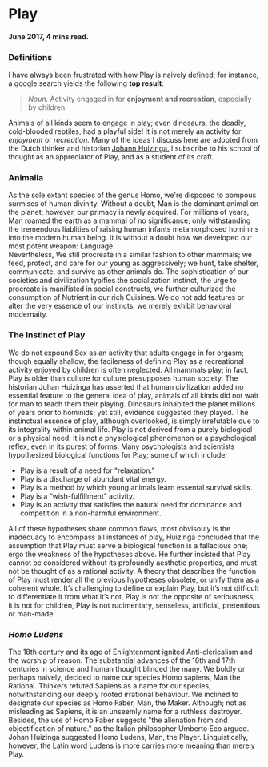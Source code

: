 # Play
#### June 2017, 4 mins read.
### Definitions
I have always been frustrated with how Play is naively defined; for
instance, a google search yields the following **top result**:   
> *Noun.* Activity engaged in for **enjoyment and recreation**, especially by children.   

Animals of all kinds seem to engage in play; even dinosaurs, the deadly, cold-blooded reptiles, 
had a playful side! It is not merely an activity for *enjoyment* or *recreation.*
Many of the ideas I discuss here are adopted from the Dutch thinker and historian [Johann Huizinga.](https://en.wikipedia.org/wiki/Johan_Huizinga)
I subscribe to his school of thought as an appreciator of Play,
and as a student of its craft.   

### Animalia
As the sole extant species of the genus Homo, we're disposed to pompous surmises of human divinity. 
Without a doubt, Man is the dominant animal on the planet; however, our primacy is newly acquired. 
For millions of years, Man roamed the earth as a mammal of no significance; only withstanding the tremendous 
liablities of raising human infants metamorphosed hominins into the modern human being. It is without a doubt 
how we developed our most potent weapon: Language.   
Nevertheless, We still procreate in a similar fashion to other mammals; we feed, protect, and care for our young
as aggressively; we hunt, take shelter, communicate, and survive as other animals do.
The sophistication of our societies and civilization typifies the socialization instinct, the urge to procreate
is manifisted in social constructs, we further culturized the consumption of Nutrient in our rich Cuisines. 
We do not add features or alter the very essence of our instincts, we merely exhibit behavioral modernaity.   

### The Instinct of Play 
We do not expound Sex as an activity that adults engage in for orgasm; though equally shallow, the facileness of defining 
Play as a recreational activity enjoyed by children is often neglected. All mammals play; in fact, Play is older than 
culture for culture presupposes human society. The historian Johan Huizinga has asserted that human civilization added no 
essential feature to the general idea of play, animals of all kinds did not wait for man to teach them their playing. 
Dinosaurs inhabited the planet millions of years prior to hominids; yet still, evidence suggested they played. 
The instinctual essence of play, although overlooked, is simply irrefutable due to its integrality within animal life.
Play is not derived from a purely biological or a physical need; it is not a physiological phenomenon or a psychological 
reflex, even in its purest of forms. Many psychologists and scientists hypothesized biological functions for Play; 
some of which include:

- Play is a result of a need for "relaxation."
- Play is a discharge of abundant vital energy.
- Play is a method by which young animals learn essental survival skills.
- Play is a “wish-fulfillment” activity.
- Play is an activity that satisfies the natural need for dominance and competition in a non-harmful environment.

All of these hypotheses share common flaws, most obvisouly is the inadequacy to encompass
all instances of play, Huizinga concluded that the assumption that Play must serve a biological 
function is a fallacious one; ergo the weakness of the hypotheses above. He further insisted that
Play cannot be considered without its profoundly aesthetic properties, and must not be thought of 
as a rational activity. A theory that describes the function of Play must render all the previous 
hypotheses obsolete, or unify them as a coherent whole.  It’s challenging to define or explain Play, 
but it’s not difficult to differentiate it from what it’s not, Play is not the opposite of seriousness,
it is not for children, Play is not rudimentary, senseless, artificial, pretentious or man-made.

### *Homo Ludens*
The 18th century and its age of Enlightenment ignited Anti-clericalism and the worship of reason. The substantial advances of the 16th and 17th 
centuries in science and human thought blinded the many. We boldly or perhaps naively, decided to name our species Homo sapiens, Man the Rational.
Thinkers refuted Sapiens as a name for our species, notwithstanding our deeply rooted irrational behaviour.
We inclined to designate our species as Homo Faber, Man, the Maker. Although; not as misleading as Sapiens, 
it is an unseemly name for a ruthless destroyer. Besides, the use of Homo Faber suggests "the alienation from 
and objectification of nature." as the Italian philosopher Umberto Eco argued. Johan Huizinga suggested Homo 
Ludens, Man, the Player. Linguistically, however, the Latin word Ludens is more carries more meaning than merely Play.
